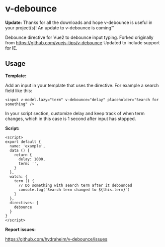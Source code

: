 # v-debounce
**Update:** Thanks for all the downloads and hope v-debounce is useful in your project(s)! An update to v-debounce is coming™

Debounce directive for Vue2 to debounce input typing. Forked originally from https://github.com/vuejs-tips/v-debounce
Updated to include support for IE.

## Usage

**Template:**

Add an input in your template that uses the directive. For example a search field like this:

```
<input v-model.lazy="term" v-debounce="delay" placeholder="Search for something" />
```

In your script section, customize delay and keep track of when term changes, which in this case is 1 second after input has stopped.

**Script:**

```
<script>
export default {
  name: 'example',
  data () {
    return {
      delay: 1000,
      term: '',
    }
  },
  watch: {
    term () {
      // Do something with search term after it debounced
      console.log(`Search term changed to ${this.term}`)
    }
  },
  directives: {
    debounce
  }
}
</script>
```

**Report issues:**

https://github.com/hydraheim/v-debounce/issues
